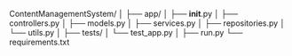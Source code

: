 ContentManagementSystem/
│
├── app/
│   ├── __init__.py
│   ├── controllers.py
│   ├── models.py
│   ├── services.py
│   ├── repositories.py
│   └── utils.py
│
├── tests/
│   └── test_app.py
│
├── run.py
└── requirements.txt
